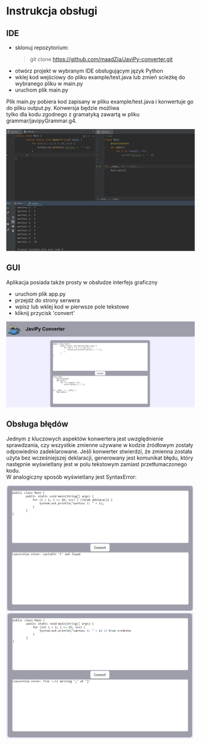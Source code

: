# Instrukcja obsługi
## IDE
- sklonuj repozytorium:
  > git clone https://github.com/maadZia/JaviPy-converter.git
- otwórz projekt w wybranym IDE obsługującym język Python
- wklej kod wejściowy do pliku example/test.java lub zmień scieżkę do wybranego pliku w main.py
- uruchom plik main.py

Plik main.py pobiera kod zapisany w pliku example/test.java i konwertuje go do pliku output.py. Konwersja będzie możliwa <br>
tylko dla kodu zgodnego z gramatyką zawartą w pliku grammar/javipyGrammar.g4. <br>

![](https://github.com/maadZia/JaviPy-converter/blob/main/instructions/img/instruction.png)



## GUI
Aplikacja posiada także prosty w obsłudze interfejs graficzny
- uruchom plik app.py
- przejdź do strony serwera
- wpisz lub wklej kod w pierwsze pole tekstowe
- kliknij przycisk 'convert'
  
![](https://github.com/maadZia/JaviPy-converter/blob/main/instructions/img/javipy1.png)


## Obsługa błędów
Jednym z kluczowych aspektów konwertera jest uwzględnienie sprawdzania, czy wszystkie zmienne używane
w kodzie źródłowym zostały odpowiednio zadeklarowane.
Jeśli konwerter stwierdzi, że zmienna została użyta bez wcześniejszej deklaracji, generowany jest komunikat błędu, 
który następnie wyświetlany jest w polu tekstowym zamiast przetłumaczonego kodu. <br>
W analogiczny sposób wyświetlany jest SyntaxError:

<img src="https://github.com/maadZia/JaviPy-converter/blob/main/instructions/img/javipy2.png" width="500"/> <img src="https://github.com/maadZia/JaviPy-converter/blob/main/instructions/img/javipy3.png" width="500"/>


